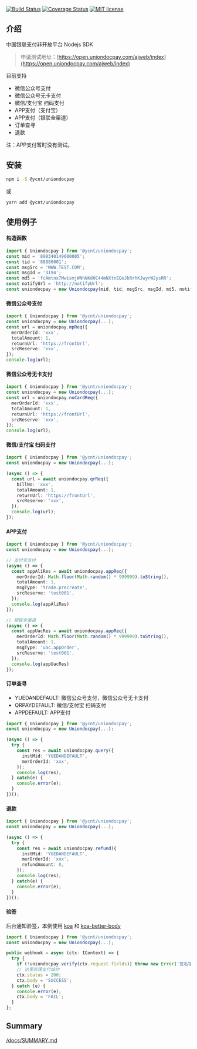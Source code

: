
[![Build Status](https://travis-ci.org/yc-node-typescript/uniondocpay.svg?branch=master)](https://travis-ci.org/yc-node-typescript/uniondocpay.svg?branch=master) [![Coverage Status](https://coveralls.io/repos/github/yc-node-typescript/uniondocpay/badge.svg?branch=master)](https://coveralls.io/github/yc-node-typescript/uniondocpay?branch=master) [![MIT license](http://img.shields.io/badge/license-MIT-brightgreen.svg)](http://opensource.org/licenses/MIT)

介绍
--

中国银联支付非开放平台 Nodejs SDK

> 申请测试地址：[https://open.uniondocpay.com/ajweb/index](https://open.uniondocpay.com/ajweb/index)

目前支持

*   微信公众号支付
*   微信公众号无卡支付
*   微信/支付宝 扫码支付
*   APP支付（支付宝）
*   APP支付（银联全渠道）
*   订单查寻
*   退款

注：APP支付暂时没有测试。

安装
--

```bash
npm i -S @ycnt/uniondocpay
```

或

```bash
yarn add @ycnt/uniondocpay
```

使用例子
----

#### 构造函数

```ts
import { Uniondocpay } from '@ycnt/uniondocpay';
const mid = '898340149000005';
const tid = '88880001';
const msgSrc = 'WWW.TEST.COM';
const msgId = '3194';
const md5 = 'fcAmtnx7MwismjWNhNKdHC44mNXtnEQeJkRrhKJwyrW2ysRR';
const notifyUrl = 'http://notifyUrl';
const uniondocpay = new Uniondocpay(mid, tid, msgSrc, msgId, md5, notifyUrl, true);
```

#### 微信公众号支付

```ts
import { Uniondocpay } from '@ycnt/uniondocpay';
const uniondocpay = new Uniondocpay(...);
const url = uniondocpay.mpReq({
  merOrderId: 'xxx',
  totalAmount: 1,
  returnUrl: 'https://frontUrl',
  srcReserve: 'xxx',
});
console.log(url);
```

#### 微信公众号无卡支付

```ts
import { Uniondocpay } from '@ycnt/uniondocpay';
const uniondocpay = new Uniondocpay(...);
const url = uniondocpay.noCardReq({
  merOrderId: 'xxx',
  totalAmount: 1,
  returnUrl: 'https://frontUrl',
  srcReserve: 'xxx',
});
console.log(url);
```

#### 微信/支付宝 扫码支付

```ts
import { Uniondocpay } from '@ycnt/uniondocpay';
const uniondocpay = new Uniondocpay(...);

(async () => {
  const url = await uniondocpay.qrReq({
    billNo: 'xxx',
    totalAmount: 1,
    returnUrl: 'https://frontUrl',
    srcReserve: 'xxx',
  });
  console.log(url);
});
```

#### APP支付

```ts
import { Uniondocpay } from '@ycnt/uniondocpay';
const uniondocpay = new Uniondocpay(...);

// 支付宝支付
(async () => {
  const appAliRes = await uniondocpay.appReq({
    merOrderId: Math.floor(Math.random() * 999999).toString(),
    totalAmount: 1,
    msgType: 'trade.precreate',
    srcReserve: 'test001',
  });
  console.log(appAliRes)
});

// 银联全渠道
(async () => {
  const appUacRes = await uniondocpay.appReq({
    merOrderId: Math.floor(Math.random() * 999999).toString(),
    totalAmount: 1,
    msgType: 'uac.appOrder',
    srcReserve: 'test001',
  });
  console.log(appUacRes)
});
```

#### 订单查寻

*   YUEDANDEFAULT: 微信公众号支付，微信公众号无卡支付
*   QRPAYDEFAULT: 微信/支付宝 扫码支付
*   APPDEFAULT: APP支付

```ts
import { Uniondocpay } from '@ycnt/uniondocpay';
const uniondocpay = new Uniondocpay(...);

(async () => {
  try {
    const res = await uniondocpay.query({
      instMid: 'YUEDANDEFAULT',
      merOrderId: 'xxx',
    });
    console.log(res);
  } catch(e) {
    console.error(e);
  }
})();
```

#### 退款

```ts
import { Uniondocpay } from '@ycnt/uniondocpay';
const uniondocpay = new Uniondocpay(...);

(async () => {
  try {
    const res = await uniondocpay.refund({
      instMid: 'YUEDANDEFAULT',
      merOrderId: 'xxx',
      refundAmount: 0,
    });
    console.log(res);
  } catch(e) {
    console.error(e);
  }
})();
```

#### 验签

后台通知验签，本例使用 [koa](https://koajs.com) 和 [koa-better-body](https://github.com/tunnckoCore/koa-better-body)

```ts
import { Uniondocpay } from '@ycnt/uniondocpay';
const uniondocpay = new Uniondocpay(...);

public webhook = async (ctx: IContext) => {
  try {
    if (!uniondocpay.verify(ctx.request.fields)) throw new Error('签名错误');
    // 这里处理支付成功
    ctx.status = 200;
    ctx.body = 'SUCCESS';
  } catch (e) {
    console.error(e);
    ctx.body = 'FAIL';
  }
};
```

Summary
-------

[/docs/SUMMARY.md](https://github.com/yc-node-typescript/uniondocpay/blob/master/docs/SUMMARY.md)

